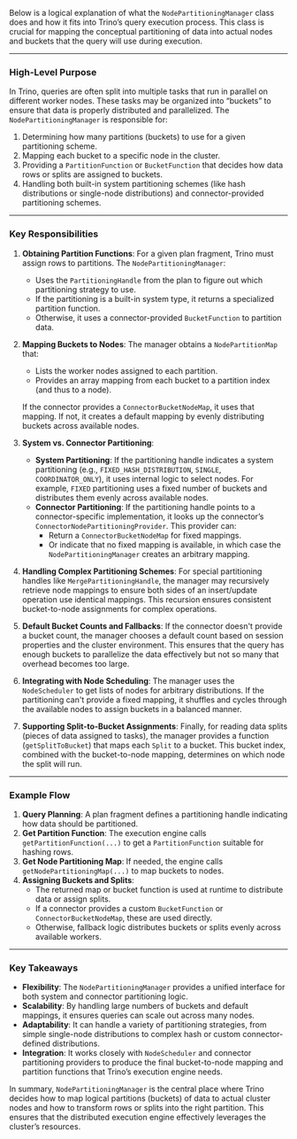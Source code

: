 Below is a logical explanation of what the `NodePartitioningManager` class does and how it fits into Trino’s query execution process. This class is crucial for mapping the conceptual partitioning of data into actual nodes and buckets that the query will use during execution.

---

### High-Level Purpose

In Trino, queries are often split into multiple tasks that run in parallel on different worker nodes. These tasks may be organized into “buckets” to ensure that data is properly distributed and parallelized. The `NodePartitioningManager` is responsible for:

1. Determining how many partitions (buckets) to use for a given partitioning scheme.
2. Mapping each bucket to a specific node in the cluster.
3. Providing a `PartitionFunction` or `BucketFunction` that decides how data rows or splits are assigned to buckets.
4. Handling both built-in system partitioning schemes (like hash distributions or single-node distributions) and connector-provided partitioning schemes.

---

### Key Responsibilities

1. **Obtaining Partition Functions**:
   For a given plan fragment, Trino must assign rows to partitions. The `NodePartitioningManager`:
   - Uses the `PartitioningHandle` from the plan to figure out which partitioning strategy to use.
   - If the partitioning is a built-in system type, it returns a specialized partition function.
   - Otherwise, it uses a connector-provided `BucketFunction` to partition data.

2. **Mapping Buckets to Nodes**:
   The manager obtains a `NodePartitionMap` that:
   - Lists the worker nodes assigned to each partition.
   - Provides an array mapping from each bucket to a partition index (and thus to a node).
   
   If the connector provides a `ConnectorBucketNodeMap`, it uses that mapping. If not, it creates a default mapping by evenly distributing buckets across available nodes.

3. **System vs. Connector Partitioning**:
   - **System Partitioning**: If the partitioning handle indicates a system partitioning (e.g., `FIXED_HASH_DISTRIBUTION`, `SINGLE`, `COORDINATOR_ONLY`), it uses internal logic to select nodes. For example, `FIXED` partitioning uses a fixed number of buckets and distributes them evenly across available nodes.
   - **Connector Partitioning**: If the partitioning handle points to a connector-specific implementation, it looks up the connector’s `ConnectorNodePartitioningProvider`. This provider can:
     - Return a `ConnectorBucketNodeMap` for fixed mappings.
     - Or indicate that no fixed mapping is available, in which case the `NodePartitioningManager` creates an arbitrary mapping.

4. **Handling Complex Partitioning Schemes**:
   For special partitioning handles like `MergePartitioningHandle`, the manager may recursively retrieve node mappings to ensure both sides of an insert/update operation use identical mappings. This recursion ensures consistent bucket-to-node assignments for complex operations.

5. **Default Bucket Counts and Fallbacks**:
   If the connector doesn't provide a bucket count, the manager chooses a default count based on session properties and the cluster environment. This ensures that the query has enough buckets to parallelize the data effectively but not so many that overhead becomes too large.

6. **Integrating with Node Scheduling**:
   The manager uses the `NodeScheduler` to get lists of nodes for arbitrary distributions. If the partitioning can't provide a fixed mapping, it shuffles and cycles through the available nodes to assign buckets in a balanced manner.

7. **Supporting Split-to-Bucket Assignments**:
   Finally, for reading data splits (pieces of data assigned to tasks), the manager provides a function (`getSplitToBucket`) that maps each `Split` to a bucket. This bucket index, combined with the bucket-to-node mapping, determines on which node the split will run.

---

### Example Flow

1. **Query Planning**: A plan fragment defines a partitioning handle indicating how data should be partitioned.
2. **Get Partition Function**: The execution engine calls `getPartitionFunction(...)` to get a `PartitionFunction` suitable for hashing rows.
3. **Get Node Partitioning Map**: If needed, the engine calls `getNodePartitioningMap(...)` to map buckets to nodes.
4. **Assigning Buckets and Splits**:
   - The returned map or bucket function is used at runtime to distribute data or assign splits.
   - If a connector provides a custom `BucketFunction` or `ConnectorBucketNodeMap`, these are used directly.
   - Otherwise, fallback logic distributes buckets or splits evenly across available workers.

---

### Key Takeaways

- **Flexibility**: The `NodePartitioningManager` provides a unified interface for both system and connector partitioning logic.
- **Scalability**: By handling large numbers of buckets and default mappings, it ensures queries can scale out across many nodes.
- **Adaptability**: It can handle a variety of partitioning strategies, from simple single-node distributions to complex hash or custom connector-defined distributions.
- **Integration**: It works closely with `NodeScheduler` and connector partitioning providers to produce the final bucket-to-node mapping and partition functions that Trino’s execution engine needs.

In summary, `NodePartitioningManager` is the central place where Trino decides how to map logical partitions (buckets) of data to actual cluster nodes and how to transform rows or splits into the right partition. This ensures that the distributed execution engine effectively leverages the cluster’s resources.